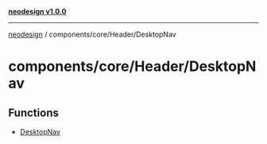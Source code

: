 [**neodesign v1.0.0**](../../../../README.md)

***

[neodesign](../../../../modules.md) / components/core/Header/DesktopNav

# components/core/Header/DesktopNav

## Functions

- [DesktopNav](functions/DesktopNav.md)
